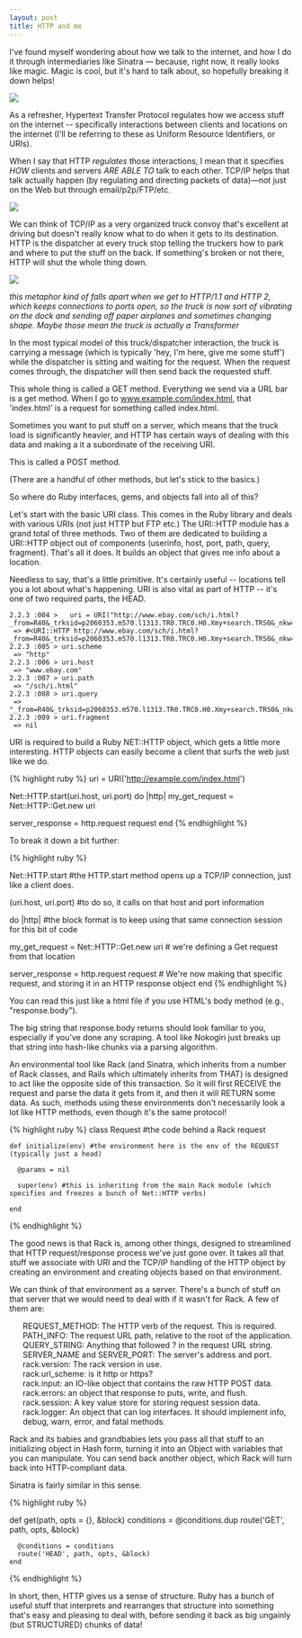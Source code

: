 ```yaml
---
layout: post
title: HTTP and me
---
```


I've found myself wondering about how we talk to the internet, and how I do it through intermediaries like Sinatra — because, right now, it really looks like magic. Magic is cool, but it's hard to talk about, so hopefully breaking it down helps!

<img src="http://www.antipope.org/charlie/old/attic/webbook/gif/fig3-2.gif">

As a refresher, Hypertext Transfer Protocol regulates how we access stuff on the internet -- specifically interactions between clients and locations on the internet (I'll be referring to these as Uniform Resource Identifiers, or URIs).

When I say that HTTP <i>regulates</i> those interactions, I mean that it specifies <i>HOW</i> clients and servers <i>ARE ABLE TO</i> talk to each other. TCP/IP helps that talk actually happen (by regulating and directing packets of data)—not just on the Web but through email/p2p/FTP/etc.

<img src="http://croud.com/wp-content/uploads/2015/03/Centresource.jpg">

We can think of TCP/IP as a very organized truck convoy that's excellent at driving but doesn't really know what to do when it gets to its destination. HTTP is the dispatcher at every truck stop telling the truckers how to park and where to put the stuff on the back. If something's broken or not there, HTTP will shut the whole thing down.

<img src=
"http://inhabitat.com/wp-content/blogs.dir/2/files/2013/07/transformers-truck-lead.jpg">

<i>this metaphor kind of falls apart when we get to HTTP/1.1 and HTTP 2, which keeps connections to ports open, so the truck is now sort of vibrating on the dock and sending off paper airplanes and sometimes changing shape. Maybe those mean the truck is actually a Transformer</i><br>

In the most typical model of this truck/dispatcher interaction, the truck is carrying a message (which is typically 'hey, I'm here, give me some stuff') while the dispatcher is sitting and waiting for the request. When the request comes through, the dispatcher will then send back the requested stuff.<br>

This whole thing is called a GET method. Everything we send via a URL bar is a get method. When I go to www.example.com/index.html, that 'index.html' is a request for something called index.html.<br>

Sometimes you want to put stuff on a server, which means that the truck load is significantly heavier, and HTTP has certain ways of dealing with this data and making a it a subordinate of the receiving URI.<br>

This is called a POST method.<br>

(There are a handful of other methods, but let's stick to the basics.)<br>

So where do Ruby interfaces, gems, and objects fall into all of this?<br>

Let's start with the basic URI class. This comes in the Ruby library and deals with various URIs (not just HTTP but FTP etc.) The URI::HTTP module has a grand total of three methods. Two of them are dedicated to building a URI::HTTP object out of components (userinfo, host, port, path, query, fragment). That's all it does. It builds an object that gives me info about a location.<br>

Needless to say, that's a little primitive. It's certainly useful -- locations tell you a lot about what's happening. URI is also vital as part of HTTP -- it's one of two required parts, the HEAD.<br>

```
2.2.3 :004 >   uri = URI("http://www.ebay.com/sch/i.html?_from=R40&_trksid=p2060353.m570.l1313.TR0.TRC0.H0.Xmy+search.TRS0&_nkw=my+search&_sacat=0")
 => #<URI::HTTP http://www.ebay.com/sch/i.html?_from=R40&_trksid=p2060353.m570.l1313.TR0.TRC0.H0.Xmy+search.TRS0&_nkw=my+search&_sacat=0>
2.2.3 :005 > uri.scheme
 => "http"
2.2.3 :006 > uri.host
 => "www.ebay.com"
2.2.3 :007 > uri.path
 => "/sch/i.html"
2.2.3 :008 > uri.query
 => "_from=R40&_trksid=p2060353.m570.l1313.TR0.TRC0.H0.Xmy+search.TRS0&_nkw=my+search&_sacat=0"
2.2.3 :009 > uri.fragment
 => nil

```
URI is required to build a Ruby NET::HTTP object, which gets a little more interesting. HTTP objects can easily become a client that surfs the web just like we do.<br>

{% highlight ruby %}
 uri = URI('http://example.com/index.html')

Net::HTTP.start(uri.host, uri.port) do |http|
  my_get_request = Net::HTTP::Get.new uri

  server_response = http.request request
end
{% endhighlight %}

To break it down a bit further:<br>

{% highlight ruby %}

Net::HTTP.start #the HTTP.start method opens up a TCP/IP connection, just like a client does.

(uri.host, uri.port) #to do so, it calls on that host and port information

 do |http| #the block format is to keep using that same connection session for this bit of code

  my_get_request = Net::HTTP::Get.new uri # we're defining a Get request from that location

  server_response = http.request request # We're now making that specific request, and storing it in an HTTP response object
end
{% endhighlight %}

You can read this just like a html file if you use HTML's body method (e.g., "response.body").<br>

The big string that response.body returns should look familiar to you, especially if you've done any scraping. A tool like Nokogiri just breaks up that string into hash-like chunks via a parsing algorithm.<br>

An environmental tool like Rack (and Sinatra, which inherits from a number of Rack classes, and Rails which ultimately inherits from THAT) is designed to act like the opposite side of this transaction. So it will first RECEIVE the request and parse the data it gets from it, and then it will RETURN some data. As such, methods using these environments don't necessarily look a lot like HTTP methods, even though it's the same protocol!<br>

{% highlight ruby %}
class Request #the code behind a Rack request

    def initialize(env) #the environment here is the env of the REQUEST (typically just a head)

      @params = nil

      super(env) #this is inheriting from the main Rack module (which specifies and freezes a bunch of Net::HTTP verbs)

    end
{% endhighlight %}

The good news is that Rack is, among other things, designed to streamlined that HTTP request/response process we've just gone over. It takes all that stuff we associate with URI and the TCP/IP handling of the HTTP object by creating an environment and creating objects based on that environment.<br>

We can think of that environment as a server. There's a bunch of stuff on that server that we would need to deal with if it wasn't for Rack. A few of them are:<br>

<ul>
REQUEST_METHOD: The HTTP verb of the request. This is required.<br>
PATH_INFO: The request URL path, relative to the root of the application.<br>
QUERY_STRING: Anything that followed ? in the request URL string.<br>
SERVER_NAME and SERVER_PORT: The server's address and port.<br>
rack.version: The rack version in use.<br>
rack.url_scheme: is it http or https?<br>
rack.input: an IO-like object that contains the raw HTTP POST data.<br>
rack.errors: an object that response to puts, write, and flush.<br>
rack.session: A key value store for storing request session data.<br>
rack.logger: An object that can log interfaces. It should implement info, debug, warn, error, and fatal methods.
</ul>

 Rack and its babies and grandbabies lets you pass all that stuff to an initializing object in Hash form, turning it into an Object with variables that you can manipulate. You can send back another object, which Rack will turn back into HTTP-compliant data.<br>

Sinatra is fairly similar in this sense.

{% highlight ruby %}

def get(path, opts = {}, &block)
      conditions = @conditions.dup
      route('GET', path, opts, &block)

      @conditions = conditions
      route('HEAD', path, opts, &block)
    end
{% endhighlight %}

In short, then, HTTP gives us a sense of structure. Ruby has a bunch of useful stuff that interprets and rearranges that structure into something that's easy and pleasing to deal with, before sending it back as big ungainly (but STRUCTURED) chunks of data!
